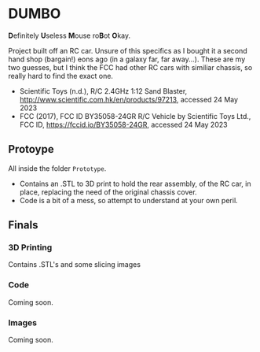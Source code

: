 # DUMBO
**D**efinitely **U**seless **M**ouse ro**B**ot **O**kay.

Project built off an RC car. Unsure of this specifics as I bought it a second hand shop (bargain!) eons ago (in a galaxy far, far away...).
These are my two guesses, but I think the FCC had other RC cars with similiar chassis, so really hard to find the exact one.
- Scientific Toys (n.d.), R/C 2.4GHz 1:12 Sand Blaster, http://www.scientific.com.hk/en/products/97213, accessed 24 May 2023
- FCC (2017), FCC ID BY35058-24GR R/C Vehicle by Scientific Toys Ltd., FCC ID, https://fccid.io/BY35058-24GR, accessed 24 May 2023

## Protoype
All inside the folder `Prototype`. 
- Contains an .STL to 3D print to hold the rear assembly, of the RC car, in place, replacing the need of the original chassis cover.
- Code is a bit of a mess, so attempt to understand at your own peril.


## Finals
### 3D Printing
Contains .STL's and some slicing images


### Code
Coming soon.

### Images
Coming soon.
